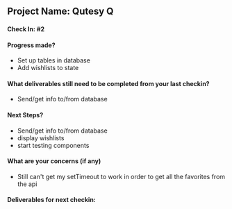 ## Project Name: Qutesy Q

#### Check In: #2

#### Progress made?

* Set up tables in database
* Add wishlists to state

#### What deliverables still need to be completed from your last checkin?

* Send/get info to/from database

#### Next Steps?

* Send/get info to/from database
* display wishlists
* start testing components

#### What are your concerns (if any)

* Still can't get my setTimeout to work in order to get all the favorites from the api

#### Deliverables for next checkin:
